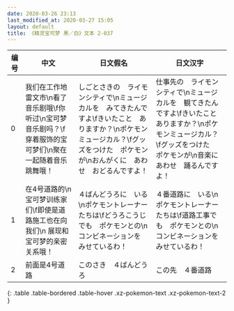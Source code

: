 ```yaml
---
date: 2020-03-26 23:13
last_modified_at: 2020-03-27 15:05
layout: default
title: 《精灵宝可梦 黑／白》文本 2-037
---
```

| 编号 | 中文 | 日文假名 | 日文汉字 |
| ---- | ---- | ---- | --- |
| 0 | 我们在工作地雷文市\n看了音乐剧哦\f你听过\n宝可梦音乐剧吗？\f穿着服饰的宝可梦们\n聚在一起随着音乐跳舞哦！ | しごとさきの　ライモンシティで\nミュージカルを　みてきたんですよ\fきいたこと　ありますか？\nポケモンミュージカル？\fグッズをつけた　ポケモンが\nおんがくに　あわせ　おどるんですよ！ | 仕事先の　ライモンシティで\nミュージカルを　観てきたんですよ\fきいたこと　ありますか？\nポケモンミュージカル？\fグッズをつけた　ポケモンが\n音楽に　あわせ　踊るんですよ！ |
| 1 | 在4号道路的\n宝可梦训练家们\f即使是道路施工也在向我们\n 展现和宝可梦的亲密关系哦！ | ４ばんどうろに　いる\nポケモントレーナーたちは\fどうろこうじでも　ポケモンとの\nコンビネーションを　みせているわ！ | ４番道路に　いる\nポケモントレーナーたちは\f道路工事でも　ポケモンとの\nコンビネーションを　みせているわ！ |
| 2 | 前面是4号道路 | このさき　４ばんどうろ | この先　４番道路 |
{: .table .table-bordered .table-hover .xz-pokemon-text .xz-pokemon-text-2 }